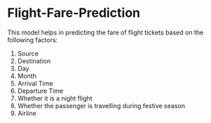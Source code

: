 # Flight-Fare-Prediction
This model helps in predicting the fare of flight tickets based on the following factors:
1. Source
2. Destination
3. Day
4. Month
5. Arrival Time
6. Departure Time
7. Whether it is a night flight 
8. Whether the passenger is travelling during festive season
9. Airline
